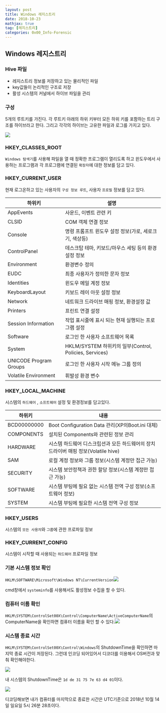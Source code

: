 ```yaml
---
layout: post
title: Windows 레지스트리
date: 2018-10-23
mathjax: true
tag: [레지스트리]
categories: 0x00_Info-Forensic
---
```


## Windows 레지스트리

### Hive 파일

- 레지스트리 정보를 저장하고 있는 물리적인 파일
- key값들이 논리적인 구조로 저장
- 활성 시스템의 커널에서 하이브 파일을 관리

### 구성

5개의 루트키를 가진다. 각 루트키 아래의 하위 키부터 모든 하위 키를 포함하는 트리 구조를 하이브라고 한다. 그리고 각각의 하이브는 고유한 파일과 로그를 가지고 있다.

 ![](https://user-images.githubusercontent.com/32904385/47325467-d87c4600-d69e-11e8-9c72-f4222f09a585.png)



### HKEY_CLASSES_ROOT

`Windows 탐색기`를 사용해 파일을 열 때 정확한 프로그램이 열리도록 하고 윈도우에서 사용하는 프로그램과 각 프로그램에 연결된 `확장자`에 대한 정보를 담고 있다.



### HKEY_CURRENT_USER

현재 로그온하고 있는 사용자의 `구성 정보 루트`, 사용자 `프로필` 정보를 담고 있다.

| 하위키                 | 설명                                                   |
| ---------------------- | ------------------------------------------------------ |
| AppEvents              | 사운드, 이벤트 관련 키                                 |
| CLSID                  | COM 객체 연결 정보                                     |
| Console                | 명령 프롬프트 윈도우 설정 정보(가로, 세로크기, 색상등) |
| ControlPanel           | 데스크탑 테마, 키보드/마우스 세팅 등의 환경 설정 정보  |
| Environment            | 환경변수 정의                                          |
| EUDC                   | 최종 사용자가 정의한 문자 정보                         |
| Identities             | 윈도우 메일 계정 정보                                  |
| KeyboardLayout         | 키보드 레이 아웃 설정 정보                             |
| Network                | 네트워크 드라이브 매핑 정보, 환경설정 값               |
| Printers               | 프린트 연결 설정                                       |
| Session Information    | 작업 표시줄에 표시 되는 현재 실행되는 프로그램 설정    |
| Software               | 로그인 한 사용자 소프트웨어 목록                       |
| System                 | HKLM/SYSTEM 하위키의 일부(Control, Policies, Services) |
| UNICODE Program Groups | 로그인 한 사용자 시작 메뉴 그룹 정의                   |
| Volatile Environment   | 휘발성 환경 변수                                       |



### HKEY_LOCAL_MACHINE

시스템의 `하드웨어` , `소프트웨어` 설정 및 환경정보를 담고있다.

| 하위키      | 내용                                                         |
| ----------- | ------------------------------------------------------------ |
| BCD00000000 | Boot Configuration Data 관리(XP의Boot.ini 대체)              |
| COMPONENTS  | 설치된 Components와 관련된 정보 관리                         |
| HARDWARE    | 시스템 하드웨어 디스크립션과 모든 하드웨어의 장치 드라이버 매핑 정보(Volatile hive) |
| SAM         | 로컬 계정 정보와 그룹 정보(시스템 계정만 접근 가능)          |
| SECURITY    | 시스템 보안정책과 권한 할당 정보(시스템 계정만 접근 가능)    |
| SOFTWARE    | 시스템 부팅에 필요 없는 시스템 전역 구성 정보(소프트웨어 정보) |
| SYSTEM      | 시스템 부팅에 필요한 시스템 전역 구성 정보                   |



### HKEY_USERS

시스템의 `모든 사용자`와 `그룹`에 관한 프로파일 정보



### HKEY_CURRENT_CONFIG

시스템이 시작할 때 사용되는 `하드웨어` 프로파일 정보



### 기본 시스템 정보 확인

`HKLM\SOFTWARE\Microsoft\Windows NT\CurrentVersion`![](https://user-images.githubusercontent.com/32904385/47327383-01550900-d6a8-11e8-9a94-a84cabb28392.png)

cmd창에서 `systeminfo`를 사용해서도 활성정보 수집을 할 수 있다.



### 컴퓨터 이름 확인

`HKLM\SYSTEM\ControlSet00X\Control\ComputerName\ActiveComputerName`의 ComputerName을 확인하면 컴퓨터 이름을 확인 할 수 있다.![](https://user-images.githubusercontent.com/32904385/47327612-f2228b00-d6a8-11e8-8b33-b1e4c71ab497.png)



### 시스템 종료 시간

`HKLM\SYSTEM\ControlSet00X\Control\Windows`의 ShutdownTime을 확인하면 마지막 종료 시간이 저장된다. 그런데 인코딩 되어있어서 디코더를 이용해서 OS버전과 맞춰 확인해야한다.

![](https://user-images.githubusercontent.com/32904385/47331453-ff467680-d6b6-11e8-818f-f9a78e0ba14f.png)

내 시스템의 ShutdownTime은 `1d de 31 75 7e 63 d4 01`이다.

![](https://user-images.githubusercontent.com/32904385/47331615-99a6ba00-d6b7-11e8-968c-0f0dbc7c7b92.png)

디코딩해보면 내가 컴퓨터를 마지막으로 종료한 시간은 UTC기준으로 2018년 10월 14일 일요일 5시 26분 28초이다.

